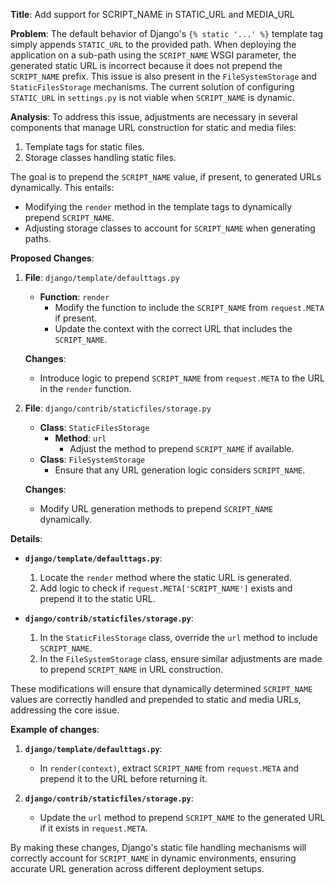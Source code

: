 **Title**: Add support for SCRIPT_NAME in STATIC_URL and MEDIA_URL

**Problem**:
The default behavior of Django's `{% static '...' %}` template tag simply appends `STATIC_URL` to the provided path. When deploying the application on a sub-path using the `SCRIPT_NAME` WSGI parameter, the generated static URL is incorrect because it does not prepend the `SCRIPT_NAME` prefix. This issue is also present in the `FileSystemStorage` and `StaticFilesStorage` mechanisms. The current solution of configuring `STATIC_URL` in `settings.py` is not viable when `SCRIPT_NAME` is dynamic.

**Analysis**:
To address this issue, adjustments are necessary in several components that manage URL construction for static and media files:
1. Template tags for static files.
2. Storage classes handling static files.

The goal is to prepend the `SCRIPT_NAME` value, if present, to generated URLs dynamically. This entails:
- Modifying the `render` method in the template tags to dynamically prepend `SCRIPT_NAME`.
- Adjusting storage classes to account for `SCRIPT_NAME` when generating paths.

**Proposed Changes**:

1. **File**: `django/template/defaulttags.py`
   - **Function**: `render`
     - Modify the function to include the `SCRIPT_NAME` from `request.META` if present.
     - Update the context with the correct URL that includes the `SCRIPT_NAME`.

   **Changes**:
   - Introduce logic to prepend `SCRIPT_NAME` from `request.META` to the URL in the `render` function.

2. **File**: `django/contrib/staticfiles/storage.py`
   - **Class**: `StaticFilesStorage`
     - **Method**: `url`
       - Adjust the method to prepend `SCRIPT_NAME` if available.
   - **Class**: `FileSystemStorage`
     - Ensure that any URL generation logic considers `SCRIPT_NAME`.

   **Changes**:
   - Modify URL generation methods to prepend `SCRIPT_NAME` dynamically.

**Details**:
- **`django/template/defaulttags.py`**:
  1. Locate the `render` method where the static URL is generated.
  2. Add logic to check if `request.META['SCRIPT_NAME']` exists and prepend it to the static URL.

- **`django/contrib/staticfiles/storage.py`**:
  1. In the `StaticFilesStorage` class, override the `url` method to include `SCRIPT_NAME`.
  2. In the `FileSystemStorage` class, ensure similar adjustments are made to prepend `SCRIPT_NAME` in URL construction.

These modifications will ensure that dynamically determined `SCRIPT_NAME` values are correctly handled and prepended to static and media URLs, addressing the core issue.

**Example of changes**:
1. **`django/template/defaulttags.py`**:
   - In `render(context)`, extract `SCRIPT_NAME` from `request.META` and prepend it to the URL before returning it.

2. **`django/contrib/staticfiles/storage.py`**:
   - Update the `url` method to prepend `SCRIPT_NAME` to the generated URL if it exists in `request.META`.

By making these changes, Django's static file handling mechanisms will correctly account for `SCRIPT_NAME` in dynamic environments, ensuring accurate URL generation across different deployment setups.